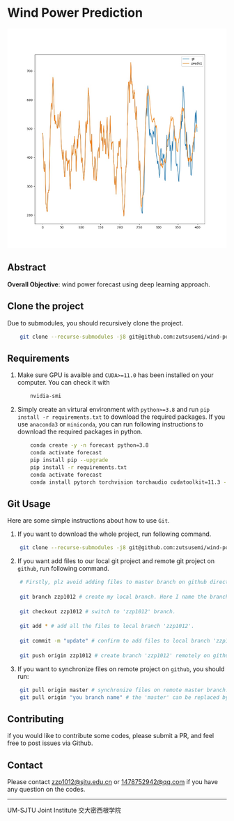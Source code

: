 # Wind Power Prediction
![](./6000.jpg)
## Abstract

**Overall Objective**: wind power forecast using deep learning approach.

## Clone the project

Due to submodules, you should recursively clone the project.
```bash
    git clone --recurse-submodules -j8 git@github.com:zutsusemi/wind-power-forecast.git
```

## Requirements

1. Make sure GPU is avaible and `CUDA>=11.0` has been installed on your computer. You can check it with
    ```bash
        nvidia-smi
    ```
2. Simply create an virtural environment with `python>=3.8` and run `pip install -r requirements.txt` to download the required packages. If you use `anaconda3` or `miniconda`, you can run following instructions to download the required packages in python. 
    ```bash
        conda create -y -n forecast python=3.8
        conda activate forecast
        pip install pip --upgrade
        pip install -r requirements.txt
        conda activate forecast
        conda install pytorch torchvision torchaudio cudatoolkit=11.3 -c pytorch
    ```

## Git Usage

Here are some simple instructions about how to use `Git`.

1. If you want to download the whole project, run following command.

```bash
    git clone --recurse-submodules -j8 git@github.com:zutsusemi/wind-power-forecast.git
```

2. If you want add files to our local git project and remote git project on `github`, run following command.

```bash
    # Firstly, plz avoid adding files to master branch on github directly. You can create your own branch locally and remotely.

    git branch zzp1012 # create my local branch. Here I name the branch as 'zzp1012'. If you have already created a branch, you can jump to next command.

    git checkout zzp1012 # switch to 'zzp1012' branch.

    git add * # add all the files to local branch 'zzp1012'.

    git commit -m "update" # confirm to add files to local branch 'zzp1012'

    git push origin zzp1012 # create branch 'zzp1012' remotely on github and copy your the content on your local branch 'zzp1012' to the remote 'zzp1012'.
```

3. If you want to synchronize files on remote project on `github`, you should run:

```bash
    git pull origin master # synchronize files on remote master branch.
    git pull origin "you branch name" # the 'master' can be replaced by the name of the other branch created on remote project on github, then you can synchronize files on the specific remote branch.
```

## Contributing

if you would like to contribute some codes, please submit a PR, and feel free to post issues via Github.

## Contact

Please contact [zzp1012@sjtu.edu.cn](mailto:zzp1012@sjtu.edu.cn) or [1478752942@qq.com](1478752942@qq.com) if you have any question on the codes.
    
---------------------------------------------------------------------------------
UM-SJTU Joint Institute 交大密西根学院
